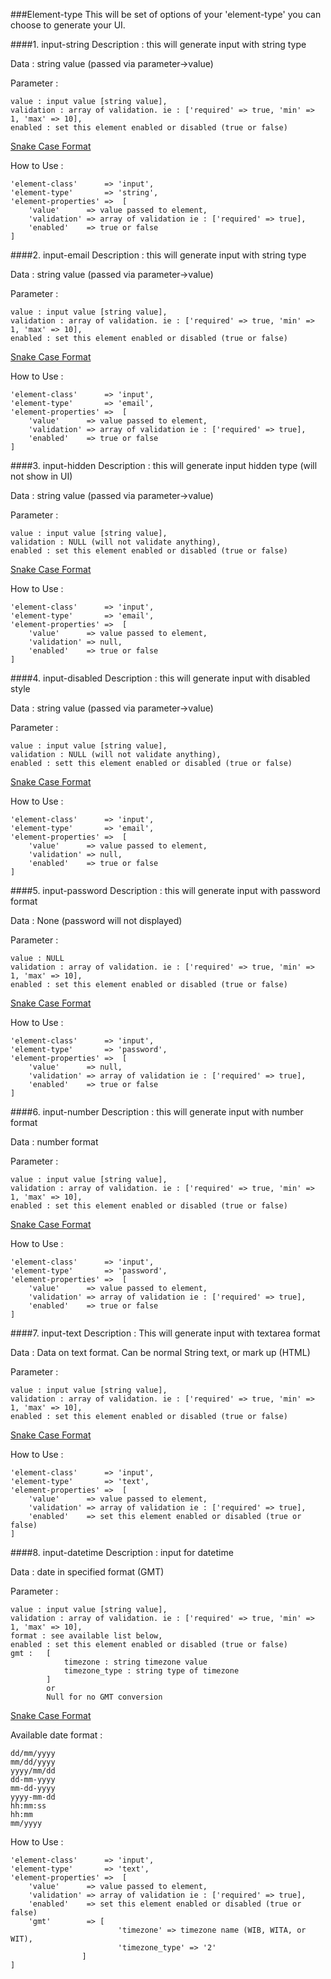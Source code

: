 ###Element-type
 This will be set of options of your 'element-type' you can choose  to generate your UI.
 
 ####1. input-string
 Description : this will generate input with string type 
 
 Data : string value (passed via parameter->value)
 
 Parameter : 
 
 	value : input value [string value],
 	validation : array of validation. ie : ['required' => true, 'min' => 1, 'max' => 10],
    enabled : set this element enabled or disabled (true or false)
 	
 [Snake Case Format](https://en.wikipedia.org/wiki/Snake_case)
 
 How to Use :
 
 	'element-class'      => 'input',
 	'element-type'       => 'string',
 	'element-properties' =>  [
 		'value'      => value passed to element,
 		'validation' => array of validation ie : ['required' => true],
        'enabled'    => true or false
 	]
 
 ####2. input-email
 Description : this will generate input with string type 
 
 Data : string value (passed via parameter->value)
 
 Parameter : 
 
 	value : input value [string value],
 	validation : array of validation. ie : ['required' => true, 'min' => 1, 'max' => 10],
    enabled : set this element enabled or disabled (true or false)
 
 [Snake Case Format](https://en.wikipedia.org/wiki/Snake_case)
 
 How to Use :
 
 	'element-class'      => 'input',
 	'element-type'       => 'email',
 	'element-properties' =>  [
 		'value'      => value passed to element,
 		'validation' => array of validation ie : ['required' => true],
        'enabled'    => true or false
 	]
 
 ####3. input-hidden
 Description : this will generate input hidden type (will not show in UI)
 
 Data : string value (passed via parameter->value)
 
 Parameter : 
 
 	value : input value [string value],
 	validation : NULL (will not validate anything),
    enabled : set this element enabled or disabled (true or false)
 
 [Snake Case Format](https://en.wikipedia.org/wiki/Snake_case)
 
 How to Use :
 
 	'element-class'      => 'input',
 	'element-type'       => 'email',
 	'element-properties' =>  [
  		'value'      => value passed to element,
  		'validation' => null,
        'enabled'    => true or false
  	]
  	
  ####4. input-disabled
 Description : this will generate input with disabled style
 
 Data : string value (passed via parameter->value)
 
 Parameter : 
 
 	value : input value [string value],
 	validation : NULL (will not validate anything),
    enabled : sett this element enabled or disabled (true or false)
 
 [Snake Case Format](https://en.wikipedia.org/wiki/Snake_case)
 
 How to Use :
 
 	'element-class'      => 'input',
 	'element-type'       => 'email',
 	'element-properties' =>  [
 		'value'      => value passed to element,
 		'validation' => null,
        'enabled'    => true or false
 	]
 
 ####5. input-password
 Description : this will generate input with password format
 
 Data : None (password will not displayed)
 
 Parameter : 
 
 	value : NULL
 	validation : array of validation. ie : ['required' => true, 'min' => 1, 'max' => 10],
    enabled : set this element enabled or disabled (true or false)
 
 [Snake Case Format](https://en.wikipedia.org/wiki/Snake_case)
 
 How to Use :
 
 	'element-class'      => 'input',
 	'element-type'       => 'password',
 	'element-properties' =>  [
 		'value'      => null,
 		'validation' => array of validation ie : ['required' => true],
        'enabled'    => true or false
 	]
 
 ####6. input-number
 Description : this will generate input with number format
 
 Data : number format
 
 Parameter : 
 
 	value : input value [string value],
 	validation : array of validation. ie : ['required' => true, 'min' => 1, 'max' => 10],
    enabled : set this element enabled or disabled (true or false)
 
 [Snake Case Format](https://en.wikipedia.org/wiki/Snake_case)
 
 How to Use :
 
 	'element-class'      => 'input',
 	'element-type'       => 'password',
 	'element-properties' =>  [
 		'value'      => value passed to element,
 		'validation' => array of validation ie : ['required' => true],
        'enabled'    => true or false
 	]
 
 ####7. input-text
 Description : This will generate input with textarea format
 
 Data : Data on text format. Can be normal String text, or mark up (HTML)
 
 Parameter : 
 
 	value : input value [string value],
 	validation : array of validation. ie : ['required' => true, 'min' => 1, 'max' => 10],
    enabled : set this element enabled or disabled (true or false)
 
 [Snake Case Format](https://en.wikipedia.org/wiki/Snake_case)
 
 How to Use :
 
 	'element-class'      => 'input',
 	'element-type'       => 'text',
 	'element-properties' =>  [
 		'value'      => value passed to element,
 		'validation' => array of validation ie : ['required' => true],
        'enabled'    => set this element enabled or disabled (true or false)
 	]
 	
 ####8. input-datetime
 Description : input for datetime
 
 Data : date in specified format (GMT)
 
 Parameter : 
 
 	value : input value [string value],
 	validation : array of validation. ie : ['required' => true, 'min' => 1, 'max' => 10],
 	format : see available list below,
    enabled : set this element enabled or disabled (true or false)
 	gmt : 	[
 				timezone : string timezone value
 				timezone_type : string type of timezone
 			] 
 			or
 			Null for no GMT conversion
 	
 [Snake Case Format](https://en.wikipedia.org/wiki/Snake_case)
 
 Available date format :
 
 	dd/mm/yyyy
 	mm/dd/yyyy
 	yyyy/mm/dd
 	dd-mm-yyyy
 	mm-dd-yyyy
 	yyyy-mm-dd
 	hh:mm:ss
 	hh:mm
 	mm/yyyy
 
 
 
 How to Use :
 
 	'element-class'      => 'input',
 	'element-type'       => 'text',
 	'element-properties' =>  [
 		'value'      => value passed to element,
 		'validation' => array of validation ie : ['required' => true],
        'enabled'    => set this element enabled or disabled (true or false)
 		'gmt'        => [
 							'timezone' => timezone name (WIB, WITA, or WIT),
 							'timezone_type' => '2'
 					]
 	]

